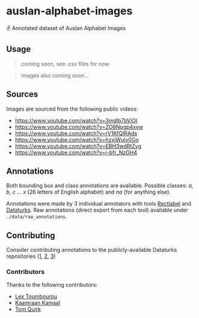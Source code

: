 # auslan-alphabet-images

✌ Annotated dataset of Auslan Alphabet Images

## Usage

> coming soon, see .csv files for now

> images also coming soon...

## Sources

Images are sourced from the following public videos:

- https://www.youtube.com/watch?v=3mdlb7bViOI
- https://www.youtube.com/watch?v=ZO8Npgp4xvw
- https://www.youtube.com/watch?v=rV1KfQlRAds
- https://www.youtube.com/watch?v=hzxjWuly0Go
- https://www.youtube.com/watch?v=EBH3wdRtZyg
- https://www.youtube.com/watch?v=j-bfr_NzGH4

## Annotations

Both bounding box and class annotations are available. Possible classes: _a, b, c ... x_ (26 letters of English alphabet) and _na_ (for anything else).

Annotations were made by 3 individual annotators with tools [Rectlabel](https://rectlabel.com/) and [Dataturks](https://dataturks.com/). Raw annotations (direct export from each tool) available under `./data/raw_annotations`.

## Contributing

Consider contributing annotations to the publicly-available Dataturks repositories ([1](https://dataturks.com/projects/lextoumbourou/auslan-alphabet), [2](https://dataturks.com/projects/tomquirkacc/auslan-alphabet-1), [3](https://dataturks.com/projects/tomquirkacc/auslan-alphabet-2))

### Contributors

Thanks to the following contributors:

- [Lex Toumbourou](https://github.com/lextoumbourou)
- [Kaamraan Kamaal](https://github.com/TheSpecialist4)
- [Tom Quirk](https://github.com/tomquirk)
